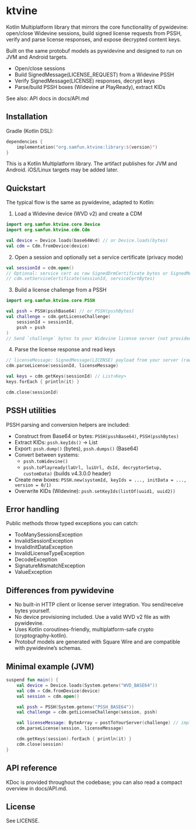 # ktvine

Kotlin Multiplatform library that mirrors the core functionality of pywidevine: open/close Widevine sessions, build signed license requests from PSSH, verify and parse license responses, and expose decrypted content keys.

Built on the same protobuf models as pywidevine and designed to run on JVM and Android targets.

- Open/close sessions
- Build SignedMessage(LICENSE_REQUEST) from a Widevine PSSH
- Verify SignedMessage(LICENSE) responses, decrypt keys
- Parse/build PSSH boxes (Widevine ⇄ PlayReady), extract KIDs

See also: API docs in docs/API.md

## Installation

Gradle (Kotlin DSL):

```kotlin
dependencies {
    implementation("org.samfun.ktvine:library:${version}")
}
```

This is a Kotlin Multiplatform library. The artifact publishes for JVM and Android. iOS/Linux targets may be added later.

## Quickstart

The typical flow is the same as pywidevine, adapted to Kotlin:

1) Load a Widevine device (WVD v2) and create a CDM

```kotlin
import org.samfun.ktvine.core.Device
import org.samfun.ktvine.cdm.Cdm

val device = Device.loads(base64Wvd) // or Device.loads(bytes)
val cdm = Cdm.fromDevice(device)
```

2) Open a session and optionally set a service certificate (privacy mode)

```kotlin
val sessionId = cdm.open()
// Optional: service cert as raw SignedDrmCertificate bytes or SignedMessage-wrapped bytes
// cdm.setServiceCertificate(sessionId, serviceCertBytes)
```

3) Build a license challenge from a PSSH

```kotlin
import org.samfun.ktvine.core.PSSH

val pssh = PSSH(psshBase64) // or PSSH(psshBytes)
val challenge = cdm.getLicenseChallenge(
    sessionId = sessionId,
    pssh = pssh
)
// Send `challenge` bytes to your Widevine license server (not provided by this library)
```

4) Parse the license response and read keys

```kotlin
// licenseMessage: SignedMessage(LICENSE) payload from your server (raw bytes)
cdm.parseLicense(sessionId, licenseMessage)

val keys = cdm.getKeys(sessionId) // List<Key>
keys.forEach { println(it) }

cdm.close(sessionId)
```

## PSSH utilities

PSSH parsing and conversion helpers are included:

- Construct from Base64 or bytes: `PSSH(psshBase64)`, `PSSH(psshBytes)`
- Extract KIDs: `pssh.keyIds()` → List<UUID>
- Export: `pssh.dump()` (bytes), `pssh.dumps()` (Base64)
- Convert between systems:
  - `pssh.toWidevine()`
  - `pssh.toPlayready(laUrl, luiUrl, dsId, decryptorSetup, customData)` (builds v4.3.0.0 header)
- Create new boxes: `PSSH.new(systemId, keyIds = ..., initData = ..., version = 0/1)`
- Overwrite KIDs (Widevine): `pssh.setKeyIds(listOf(uuid1, uuid2))`

## Error handling

Public methods throw typed exceptions you can catch:

- TooManySessionsException
- InvalidSessionException
- InvalidInitDataException
- InvalidLicenseTypeException
- DecodeException
- SignatureMismatchException
- ValueException

## Differences from pywidevine

- No built-in HTTP client or license server integration. You send/receive bytes yourself.
- No device provisioning included. Use a valid WVD v2 file as with pywidevine.
- Uses Kotlin coroutines-friendly, multiplatform-safe crypto (cryptography-kotlin).
- Protobuf models are generated with Square Wire and are compatible with pywidevine’s schemas.

## Minimal example (JVM)

```kotlin
suspend fun main() {
    val device = Device.loads(System.getenv("WVD_BASE64"))
    val cdm = Cdm.fromDevice(device)
    val session = cdm.open()

    val pssh = PSSH(System.getenv("PSSH_BASE64"))
    val challenge = cdm.getLicenseChallenge(session, pssh)

    val licenseMessage: ByteArray = postToYourServer(challenge) // implement yourself
    cdm.parseLicense(session, licenseMessage)

    cdm.getKeys(session).forEach { println(it) }
    cdm.close(session)
}
```

## API reference

KDoc is provided throughout the codebase; you can also read a compact overview in docs/API.md.

## License

See LICENSE.
